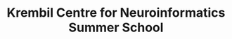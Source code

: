 ---
title: Krembil Centre for Neuroinformatics Summer School
description: Solving Problems in Mental Health Using Multi-Scale Computational Neuroscience.  July 5-14, 2021.  Krembil Centre for Neuroinformatics, Centre for Addiction and Mental Health, Toronto" 
---